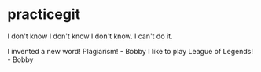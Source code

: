 # practicegit


I don't know I don't know I don't know.
I can't do it. 

I invented a new word! Plagiarism! - Bobby
I like to play League of Legends! - Bobby
